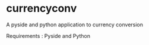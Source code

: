 # currencyconv
<p1>A pyside and python application to currency conversion</p1>


Requirements : Pyside and Python
